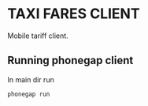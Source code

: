 TAXI FARES CLIENT
==========

Mobile tariff client.

## Running phonegap client
 
In main dir run 
```
phonegap run
```
